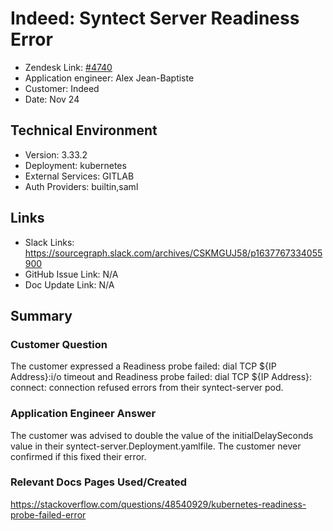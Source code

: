 # Indeed: Syntect Server Readiness Error <!-- Ticket Title  Hint: include keywords to make it searchable -->
 
- Zendesk Link: [#4740](https://sourcegraph.zendesk.com/agent/tickets/4740)
- Application engineer: Alex Jean-Baptiste
- Customer: Indeed <!-- Redact if this contains personally identifying information -->
- Date: Nov 24

<!-- Data populated from integration, speak to Ben Gordon or Michael Bali if not working -->
<!-- During Internal team trial, fill missing data manually (we are waiting for all data to sync) -->
 
## Technical Environment
- Version: 3.33.2​
- Deployment: kubernetes
- External Services: GITLAB
- Auth Providers: builtin,saml
 
 
## Links
<!-- Data for application engineer manual entry -->
- Slack Links: https://sourcegraph.slack.com/archives/CSKMGUJ58/p1637767334055900
- GitHub Issue Link: N/A
- Doc Update Link: N/A
 
## Summary
### Customer Question
The customer expressed a Readiness probe failed: dial TCP ${IP Address}:i/o timeout and Readiness probe failed: dial TCP ${IP Address}: connect: connection refused  errors from their syntect-server pod.

### Application Engineer Answer
The customer was advised to double the value of the initialDelaySeconds value in their syntect-server.Deployment.yamlfile. The customer never confirmed if this fixed their error.
 
### Relevant Docs Pages Used/Created
https://stackoverflow.com/questions/48540929/kubernetes-readiness-probe-failed-error

<!-- Once complete, upload a copy to https://github.com/sourcegraph/support-tools-internal/tree/main/resolved-tickets as a .md file -->
<!-- Name the file 4740.md -->
